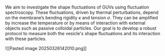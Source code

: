 We aim to investigate the shape fluctuations of GUVs using fluctuation spectroscopy. These fluctuations, driven by thermal perturbations, depend on the membrane’s bending rigidity $\kappa$ and tension $\sigma$.  They can be amplified by increase the temperature or by means of interaction with external objects such as passive colloidal particles.  Our goal is to develop a robust protocol to measure both the vesicle's shape fluctuations and its interaction with these particles. 


![[Pasted image 20250326142010.png]]